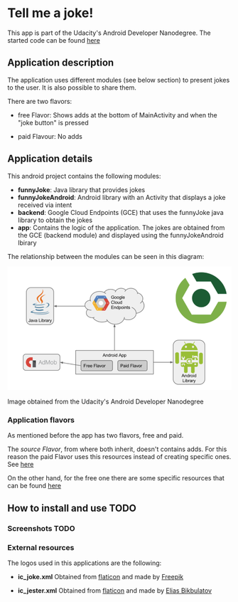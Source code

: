# Tell me a joke!

This app is part of the Udacity's Android Developer Nanodegree. The started code can be found [here](https://github.com/udacity/ud867/tree/master/FinalProject) 

## Application description

The application uses different modules (see below section) to present jokes to the user. It is also possible to share them.

There are two flavors:

* free Flavor: Shows adds at the bottom of MainActivity and when the "joke button" is pressed

* paid Flavour: No adds

## Application details

This android project contains the following modules:

* **funnyJoke**: Java library that provides jokes
* **funnyJokeAndroid**: Android library with an Activity that displays a joke received via intent
* **backend**: Google Cloud Endpoints (GCE) that uses the funnyJoke java library to obtain the jokes
* **app**: Contains the logic of the application. The jokes are obtained from the GCE (backend module) and displayed using the funnyJokeAndroid lbirary

The relationship between the modules can be seen in this diagram:

![diagram](docs/images/project-diagram.png)

Image obtained from the Udacity's Android Developer Nanodegree

### Application flavors

As mentioned before the app has two flavors, free and paid.

The *source Flavor*, from where both inherit, doesn't contains adds. For this reason the paid Flavor uses this resources instead of creating specific ones. See [here](https://github.com/acasadoquijada/tell_me_a_joke/tree/master/app/src/paid) 

On the other hand, for the free one there are some specific resources that can be found [here](https://github.com/acasadoquijada/tell_me_a_joke/tree/master/app/src/free) 


## How to install and use TODO

### Screenshots TODO


### External resources

The logos used in this applications are the following:

* **ic_joke.xml** Obtained from [flaticon](https://www.flaticon.com/)  and made by [Freepik](https://www.flaticon.com/authors/freepik) 


* **ic_jester.xml** Obtained from [flaticon](https://www.flaticon.com/)  and made by [Elias Bikbulatov](https://www.flaticon.com/authors/elias-bikbulatov") 

